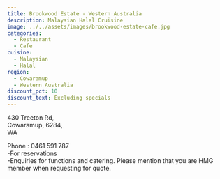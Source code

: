 ```yaml
---
title: Brookwood Estate - Western Australia
description: Malaysian Halal Cruisine
image: ../../assets/images/brookwood-estate-cafe.jpg
categories:
  - Restaurant
  - Cafe
cuisine:
  - Malaysian
  - Halal
region:
  - Cowaramup
  - Western Australia
discount_pct: 10
discount_text: Excluding specials
---
```


430 Treeton Rd, \
Cowaramup, 6284, \
WA

Phone : 0461 591 787\
-For reservations\
-Enquiries for functions and catering. Please mention that you are HMG member when requesting for quote.
